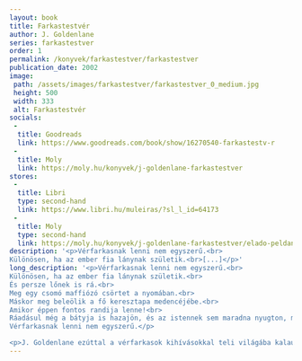 ```yaml
---
layout: book
title: Farkastestvér
author: J. Goldenlane
series: farkastestver
order: 1
permalink: /konyvek/farkastestver/farkastestver
publication_date: 2002
image: 
 path: /assets/images/farkastestver/farkastestver_0_medium.jpg
 height: 500
 width: 333
 alt: Farkastestvér
socials:
 - 
  title: Goodreads
  link: https://www.goodreads.com/book/show/16270540-farkastestv-r
 - 
  title: Moly
  link: https://moly.hu/konyvek/j-goldenlane-farkastestver
stores:
 - 
  title: Libri
  type: second-hand
  link: https://www.libri.hu/muleiras/?sl_l_id=64173
 -
  title: Moly
  type: second-hand
  link: https://moly.hu/konyvek/j-goldenlane-farkastestver/elado-peldanyok
description: '<p>Vérfarkasnak ​lenni nem egyszerű.<br>
Különösen, ha az ember fia lánynak születik.<br>[...]</p>'
long_description: '<p>Vérfarkasnak ​lenni nem egyszerű.<br>
Különösen, ha az ember fia lánynak születik.<br>
És persze lőnek is rá.<br>
Meg egy csomó maffiózó csörtet a nyomában.<br>
Máskor meg beleölik a fő keresztapa medencéjébe.<br>
Amikor éppen fontos randija lenne!<br>
Ráadásul még a bátyja is hazajön, és az istennek sem maradna nyugton, minek következtében rájuk szabadul a teljes emberi civilizáció, minden veszett baromságával együtt!<br>
Vérfarkasnak lenni nem egyszerű.</p>

<p>J. Goldenlane ezúttal a vérfarkasok kihívásokkal teli világába kalauzolja el olvasóit. Mesteri részletességgel rajzolja meg a farkaslét mindennapjait, az ember és a szörnyeteg örök harcát, a természetfeletti hatalom problémáit: az elmaradhatatlan, pikírt humorral fűszerezve. Az írónő a tőle megszokott ellenállhatatlan, sodró lendülettel, fordulatos drámával mutatja be a főszereplő, Christina és a bátyja, Christian különleges testvéri kapcsolatát – amely a Holdtestvér imádott és a rendőrcsalád elátkozott áldásán túl mindkettejük számára a legfontosabb a világon… nem is csoda, ha bármit hajlandók feláldozni, bárkivel hajlandók megharcolni érte.</p>'
---
```


